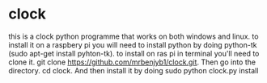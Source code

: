 # clock
this is a clock python programme that works on both windows and linux.
to install it on a raspbery pi you will need to install python by doing python-tk (sudo apt-get install pyhton-tk).
to install on ras pi in terminal you'll need to clone it.
git clone <https://github.com/mrbenjyb1/clock.git>.
Then go into the directory.
cd clock.
And then install it by doing sudo python clock.py install
